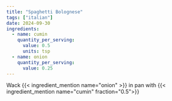 ```yaml
---
title: "Spaghetti Bolognese"
tags: ["italian"]
date: 2024-09-30
ingredients:
  - name: cumin
    quantity_per_serving:
      value: 0.5
      units: tsp
  - name: onion
    quantity_per_serving:
      value: 0.25
---
```

Wack {{< ingredient_mention name="onion" >}} in pan with {{< ingredient_mention name="cumin" fraction="0.5">}}
